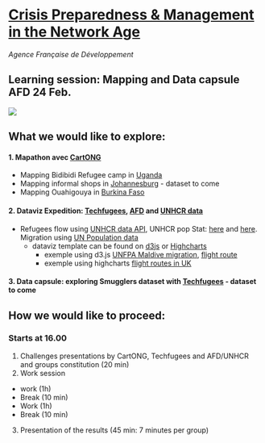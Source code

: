 # [Crisis Preparedness & Management in the Network Age](https://www.eventbrite.com/e/crisis-preparedness-management-in-the-network-age-tickets-30294092446)
*Agence Française de Développement*

## Learning session: Mapping and Data capsule AFD 24 Feb.
![](http://www.stats4dev.com/img/imageSmall.png)

## What we would like to explore:


#### 1. Mapathon avec [CartONG](http://www.cartong.org/)

- Mapping Bidibidi Refugee camp in [Uganda](http://www.openstreetmap.org/#map=6/3.042/30.894&layers=HG)
- Mapping informal shops in [Johannesburg](http://www.openstreetmap.org/#map=14/-26.2043/28.0457) - dataset to come
- Mapping Ouahigouya in [Burkina Faso](http://www.openstreetmap.org/search?query=Ouahigouya%2C%20Burkina%20Faso#map=12/13.5727/-2.3627)

#### 2. Dataviz Expedition: [Techfugees](http://www.cartong.org/), [AFD](http://data.afd.fr) and [UNHCR data](http://data2.unhcr.org)
- Refugees flow using [UNHCR data API](http://data.unhcr.org/wiki/index.php/API_Documentation.html), UNHCR pop Stat: [here](https://raw.githubusercontent.com/unhcr-mena/popstats/gh-pages/data/unhcr_popstats_export_time_series_all_data.csv) and [here](http://popstats.unhcr.org/en/overview). Migration using [UN Population data](http://www.un.org/en/development/desa/population/migration/data/estimates2/estimates15.shtml)
  - dataviz template can be found on [d3js](https://d3js.org/) or [Highcharts](http://www.highcharts.com/)
    - exemple using d3.js [UNFPA Maldive migration](https://bl.ocks.org/UNFPAmaldives/2fb5fde367cd583b5487544aa529407d), [flight route](http://www.decembercafe.org/demo/plane/)
    - exemple using highcharts [flight routes in UK](https://jsfiddle.net/ThomasRoca/808n6tvk/)
    
#### 3. Data capsule: exploring Smugglers dataset with [Techfugees](http://www.cartong.org/) - dataset to come

## How we would like to proceed:

### Starts at 16.00
1. Challenges presentations by CartONG, Techfugees and AFD/UNHCR and groups constitution (20 min)
2. Work session 
  - work  (1h)
  - Break (10 min)
  - Work (1h)
  - Break (10 min)
 3. Presentation of the results (45 min: 7 minutes per group)
